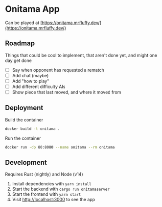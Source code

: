 # Onitama App

Can be played at [https://onitama.mrfluffy.dev/](https://onitama.mrfluffy.dev/)

## Roadmap

Things that could be cool to implement, that aren't done yet, and might one day get done

- [ ] Say when opponent has requested a rematch
- [ ] Add chat (maybe)
- [ ] Add "how to play"
- [ ] Add different difficulty AIs
- [ ] Show piece that last moved, and where it moved from

## Deployment

Build the container
```bash
docker build -t onitama .
```

Run the container
```bash
docker run -dp 80:8080 --name onitama --rm onitama
```

## Development

Requires Rust (nightly) and Node (v14)  

1. Install dependencies with `yarn install`  
1. Start the backend with `cargo run onitamaserver`
1. Start the frontend with `yarn start`
1. Visit [http://localhost:3000](http://localhost:3000) to see the app
